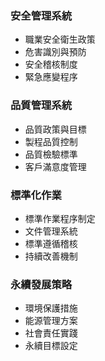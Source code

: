### 安全管理系統
- 職業安全衛生政策
- 危害識別與預防
- 安全稽核制度
- 緊急應變程序

### 品質管理系統
- 品質政策與目標
- 製程品質控制
- 品質檢驗標準
- 客戶滿意度管理

### 標準化作業
- 標準作業程序制定
- 文件管理系統
- 標準遵循稽核
- 持續改善機制

### 永續發展策略
- 環境保護措施
- 能源管理方案
- 社會責任實踐
- 永續目標設定